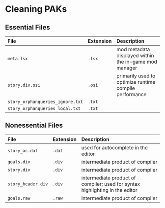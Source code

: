 <!-- TITLE: Cleaning PAKs -->

# Cleaning PAKs

## Essential Files

File | Extension | Description
:--- | :--- | :---
`meta.lsx` | `.lsx` | mod metadata displayed within the in-game mod manager
`story.div.osi` | `.osi` | primarily used to optimize runtime compile performance
`story_orphanqueries_ignore.txt` | `.txt` | 
`story_orphanqueries_local.txt` | `.txt` | 

## Nonessential Files

File | Extension | Description
:--- | :--- | :---
`story_ac.dat` | `.dat` | used for autocomplete in the editor
`goals.div` | `.div` | intermediate product of compiler
`story.div` | `.div` | intermediate product of compiler
`story_header.div` | `.div` | intermediate product of compiler; used for syntax highlighting in the editor
`goals.raw` | `.raw` | intermediate product of compiler

